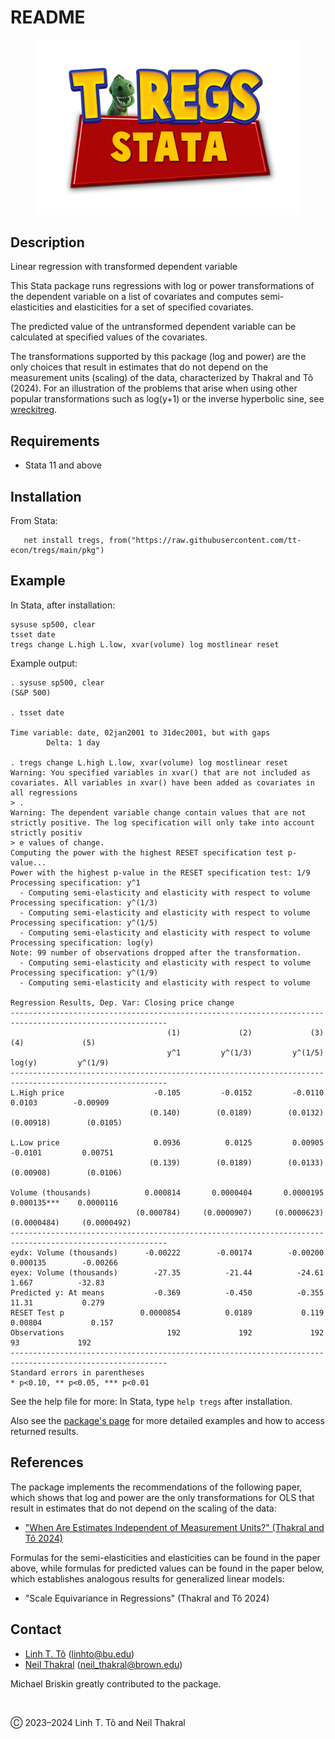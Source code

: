 # README

<p align="center">
  <img src="/misc/tregs_stata.png" width="420">
</p>

## Description

Linear regression with transformed dependent variable

This Stata package runs regressions with log or power transformations of the dependent variable on a list of covariates and computes semi-elasticities and elasticities for a set of specified covariates.

The predicted value of the untransformed dependent variable can be calculated at specified values of the covariates.

The transformations supported by this package (log and power) are the only choices that result in estimates that do not depend on the measurement units (scaling) of the data, characterized by Thakral and Tô (2024). For an illustration of the problems that arise when using other popular transformations such as log(y+1) or the inverse hyperbolic sine, see [wreckitreg](https://github.com/tt-econ/wreckitreg).

## Requirements

- Stata 11 and above

## Installation

From Stata:

```
   net install tregs, from("https://raw.githubusercontent.com/tt-econ/tregs/main/pkg")
```

## Example

In Stata, after installation:

```
sysuse sp500, clear
tsset date
tregs change L.high L.low, xvar(volume) log mostlinear reset
```

Example output:

```
. sysuse sp500, clear
(S&P 500)

. tsset date

Time variable: date, 02jan2001 to 31dec2001, but with gaps
        Delta: 1 day

. tregs change L.high L.low, xvar(volume) log mostlinear reset
Warning: You specified variables in xvar() that are not included as covariates. All variables in xvar() have been added as covariates in all regressions
> .
Warning: The dependent variable change contain values that are not strictly positive. The log specification will only take into account strictly positiv
> e values of change.
Computing the power with the highest RESET specification test p-value...
Power with the highest p-value in the RESET specification test: 1/9
Processing specification: y^1
  - Computing semi-elasticity and elasticity with respect to volume
Processing specification: y^(1/3)
  - Computing semi-elasticity and elasticity with respect to volume
Processing specification: y^(1/5)
  - Computing semi-elasticity and elasticity with respect to volume
Processing specification: log(y)
Note: 99 number of observations dropped after the transformation.
  - Computing semi-elasticity and elasticity with respect to volume
Processing specification: y^(1/9)
  - Computing semi-elasticity and elasticity with respect to volume

Regression Results, Dep. Var: Closing price change
---------------------------------------------------------------------------------------------------------
                                   (1)             (2)             (3)             (4)             (5)
                                   y^1         y^(1/3)         y^(1/5)          log(y)         y^(1/9)
---------------------------------------------------------------------------------------------------------
L.High price                    -0.105         -0.0152         -0.0110          0.0103        -0.00909
                               (0.140)        (0.0189)        (0.0132)       (0.00918)        (0.0105)

L.Low price                     0.0936          0.0125         0.00905         -0.0101         0.00751
                               (0.139)        (0.0189)        (0.0133)       (0.00908)        (0.0106)

Volume (thousands)            0.000814       0.0000404       0.0000195        0.000135***    0.0000116
                            (0.000784)     (0.0000907)     (0.0000623)     (0.0000484)     (0.0000492)
---------------------------------------------------------------------------------------------------------
eydx: Volume (thousands)      -0.00222        -0.00174        -0.00200        0.000135        -0.00266
eyex: Volume (thousands)        -27.35          -21.44          -24.61           1.667          -32.83
Predicted y: At means           -0.369          -0.450          -0.355           11.31           0.279
RESET Test p                 0.0000854          0.0189           0.119         0.00804           0.157
Observations                       192             192             192              93             192
---------------------------------------------------------------------------------------------------------
Standard errors in parentheses
* p<0.10, ** p<0.05, *** p<0.01
```

See the help file for more: In Stata, type `help tregs` after installation.

Also see the [package's page](https://tt-econ.github.io/tregs) for more detailed examples and how to access returned results.

## References

The package implements the recommendations of the following paper, which shows that log and power are the only transformations for OLS that result in estimates that do not depend on the scaling of the data:

- ["When Are Estimates Independent of Measurement Units?" (Thakral and Tô 2024)](https://linh.to/files/papers/transformations.pdf)

Formulas for the semi-elasticities and elasticities can be found in the paper above, while formulas for predicted values can be found in the paper below, which establishes analogous results for generalized linear models:

- "Scale Equivariance in Regressions" (Thakral and Tô 2024)

## Contact

- [Linh T. Tô](https://linh.to) (linhto@bu.edu)
- [Neil Thakral](https://neilthakral.github.io) (neil_thakral@brown.edu)

Michael Briskin greatly contributed to the package.


&nbsp;

Ⓒ 2023–2024 Linh T. Tô and Neil Thakral
